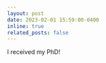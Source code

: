 ```yaml
---
layout: post
date: 2023-02-01 15:59:00-0400
inline: true
related_posts: false
---
```


I received my PhD!

